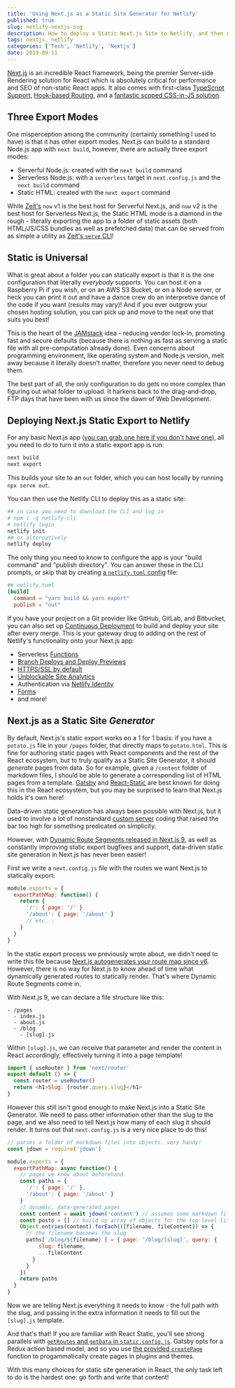 ```yaml
---
title: 'Using Next.js as a Static Site Generator for Netlify'
published: true
slug: netlify-nextjs-ssg
description: How to deploy a Static Next.js Site to Netlify, and then upgrade it to use Dynamic Route Segments to become a full fledged Static Site Generator!
tags: nextjs, netlify
categories: ['Tech', 'Netlify', 'Nextjs']
date: 2019-09-11
---
```


[Next.js](https://nextjs.org) is an incredible React framework, being the premier Server-side Rendering solution for React which is absolutely critical for performance and SEO of non-static React apps. It also comes with first-class [TypeScript Support](https://nextjs.org/blog/next-9), [Hook-based Routing](https://nextjs.org/learn/basics/navigate-between-pages), and a [fantastic scoped CSS-in-JS solution](https://github.com/zeit/styled-jsx).

## Three Export Modes

One misperception among the community (certainly something I used to have) is that it has other export modes. Next.js can build to a standard Node.js app with `next build`, however, there are actually three export modes:

- Serverful Node.js: created with the `next build` command
- Serverless Node.js: with a `serverless` target in `next.config.js` and the `next build` command
- Static HTML: created with the `next export` command

While [Zeit's](https://zeit.co/) `now` v1 is the best host for Serverful Next.js, and `now` v2 is the best host for Serverless Next.js, the Static HTML mode is a diamond in the rough - literally exporting the app to a folder of static assets (both HTML/JS/CSS bundles as well as prefetched data) that can be served from as simple a utility as [Zeit's `serve` CLI](https://github.com/zeit/serve)!

## Static is Universal

What is great about a folder you can statically export is that it is the one configuration that literally *everybody* supports. You can host it on a Raspberry Pi if you wish, or on an AWS S3 Bucket, or on a Node server, or heck you can print it out and have a dance crew do an interpretive dance of the code if you want (results may vary)! And if you ever outgrow your chosen hosting solution, you can pick up and move to the next one that suits you best!

This is the heart of the [JAMstack](https://jamstack.org) idea - reducing vendor lock-in, promoting fast and secure defaults (because there is nothing as fast as serving a static file with all pre-computation already done). Even concerns about programming environment, like operating system and Node.js version, melt away because it literally doesn't matter, therefore you never need to debug them.

The best part of all, the only configuration to do gets no more complex than figuring out what folder to upload. It harkens back to the drag-and-drop, FTP days that have been with us since the dawn of Web Development.

## Deploying Next.js Static Export to Netlify

For any basic Next.js app ([you can grab one here if you don't have one](https://github.com/zeit/next-learn-demo)), all you need to do to turn it into a static export app is run:

```bash
next build
next export
```

This builds your site to an `out` folder, which you can host locally by running `npx serve out`.

You can then use the Netlify CLI to deploy this as a static site:

```bash
## in case you need to download the CLI and log in
# npm i -g netlify-cli
# netlify login
netlify init
## or alternatively
netlify deploy
```

The only thing you need to know to configure the app is your "build command" and "publish directory". You can answer these in the CLI prompts, or skip that by creating [a `netlify.toml` config](https://www.netlify.com/docs/netlify-toml-reference/?utm_source=blog&utm_medium=scotchio&utm_campaign=devex#getting-started) file:

```toml
## netlify.toml
[build]
  command = "yarn build && yarn export"
  publish = "out"
```

If you have your project on a Git provider like GitHub, GitLab, and Bitbucket, you can also set up [Continuous Deployment](https://www.netlify.com/docs/continuous-deployment/?utm_source=blog&utm_medium=scotchio&utm_campaign=devex) to build and deploy your site after every merge. This is your gateway drug to adding on the rest of Netlify's functionality onto your Next.js app:

- Serverless [Functions](https://www.netlify.com/docs/functions/?utm_source=blog&utm_medium=scotchio&utm_campaign=devex)
- [Branch Deploys and Deploy Previews](https://www.netlify.com/docs/continuous-deployment/?utm_source=blog&utm_medium=scotchio&utm_campaign=devex#branches-deploys)
- [HTTPS/SSL by default](https://www.netlify.com/docs/ssl/?utm_source=blog&utm_medium=scotchio&utm_campaign=devex)
- [Unblockable Site Analytics](https://www.netlify.com/docs/analytics/?utm_source=blog&utm_medium=scotchio&utm_campaign=devex)
- Authentication via [Netlify Identity](https://www.netlify.com/docs/identity/?utm_source=blog&utm_medium=scotchio&utm_campaign=devex)
- [Forms](https://www.netlify.com/docs/form-handling/?utm_source=blog&utm_medium=scotchio&utm_campaign=devex)
- and more!

## Next.js as a Static Site *Generator*

By default, Next.js's static export works on a 1 for 1 basis: if you have a `potato.js` file in your `/pages` folder, that directly maps to `potato.html`. This is fine for authoring static pages with React components and the rest of the React ecosystem, but to truly qualify as a Static Site Generator, it should *generate* pages from data. So for example, given a `/content` folder of markdown files, I should be able to generate a corresponding list of HTML pages from a template. [Gatsby](https://www.gatsbyjs.org) and [React-Static](http://react-static.js.org) are best known for doing this in the React ecosystem, but you may be surprised to learn that Next.js holds it's own here!

Data-driven static generation has always been possible with Next.js, but it used to involve a lot of nonstandard [custom server](https://nextjs.org/docs#custom-server-and-routing) coding that raised the bar too high for something predicated on simplicity.

However, with [Dynamic Route Segments released in Next.js 9](https://nextjs.org/blog/next-9#dynamic-route-segments), as well as constantly improving static export bugfixes and support, data-driven static site generation in Next.js has never been easier!

First we write a `next.config.js` file with the routes we want Next.js to statically export:

```js
module.exports = {
  exportPathMap: function() {
    return {
      '/': { page: '/' }
      '/about': { page: '/about' }
      // etc...
    }
  }
}
```

In the static export process we previously wrote about, we didn't need to write this file because [Next.js autogenerates your route map since v6](https://zeit.co/blog/next6#static-react-applications). However, there is no way for Next.js to know ahead of time what dynamically generated routes to statically render. That's where Dynamic Route Segments come in.

With Next.js 9, we can declare a file structure like this:

```
- /pages
  - index.js
  - about.js
  - /blog
    - [slug].js
```

Within `[slug].js`, we can receive that parameter and render the content in React accordingly, effectively turning it into a page template!

```js
import { useRouter } from 'next/router'
export default () => {
  const router = useRouter()
  return <h1>Slug: {router.query.slug}</h1>
}
```

However this still isn't good enough to make Next.js into a Static Site Generator. We need to pass other information other than the slug to the page, and we also need to tell Next.js how many of each slug it should render. It turns out that `next.config.js` is a very nice place to do this!

```js
// parses a folder of markdown files into objects. very handy!
const jdown = require('jdown') 

module.exports = {
  exportPathMap: async function() {
    // pages we know about beforehand
    const paths = {
      '/': { page: '/' },
      '/about': { page: '/about' }
    }
    // dynamic, data-generated pages
    const content = await jdown('content') // assumes some markdown files in a `/content` folder, with frontmatter that offers a slug
    const posts = [] // build up array of objects for the top level list
    Object.entries(content).forEach(([filename, fileContent]) => {
      // the filename becomes the slug
      paths[`/blog/${filename}`] = { page: '/blog/[slug]', query: { 
          slug: filename, 
          ...fileContent 
        } 
      }
    })
    return paths
  }
}
```

Now we are telling Next.js everything it needs to know - the full path with the slug, and passing in the extra information it needs to fill out the `[slug].js` template.

And that's that! If you are familiar with React Static, you'll see strong parallels with [`getRoutes` and `getData` in `static.config.js`](https://github.com/react-static/react-static/blob/master/docs/config.md#route). Gatsby opts for a Redux action based model, and so you use [the provided `createPage`](https://www.gatsbyjs.org/docs/creating-and-modifying-pages/) function to progammatically create pages in plugins and themes.

With this many choices for static site generation in React, the only task left to do is the hardest one: go forth and write that content!